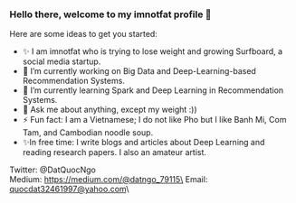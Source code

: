 ### Hello there, welcome to my imnotfat profile 👋

Here are some ideas to get you started:

- ✨ I am imnotfat who is trying to lose weight and growing Surfboard, a social media startup.
- 🔭 I’m currently working on Big Data and Deep-Learning-based Recommendation Systems.
- 🌱 I’m currently learning Spark and Deep Learning in Recommendation Systems.
- 💬 Ask me about anything, except my weight :))
- ⚡ Fun fact: I am a Vietnamese; I do not like Pho but I like Banh Mi, Com Tam, and Cambodian noodle soup. 
- ✨In free time: I write blogs and articles about Deep Learning and reading research papers. I also an amateur artist.

Twitter: @DatQuocNgo\
Medium: https://medium.com/@datngo_79115\
Email: quocdat32461997@yahoo.com\
